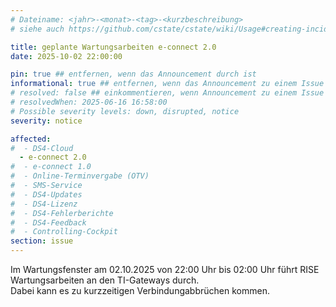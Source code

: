 ```yaml
---
# Dateiname: <jahr>-<monat>-<tag>-<kurzbeschreibung>
# siehe auch https://github.com/cstate/cstate/wiki/Usage#creating-incidents-method-1

title: geplante Wartungsarbeiten e-connect 2.0
date: 2025-10-02 22:00:00

pin: true ## entfernen, wenn das Announcement durch ist
informational: true ## entfernen, wenn das Announcement zu einem Issue umgestellt werden soll
# resolved: false ## einkommentieren, wenn Announcement zu einem Issue umgestellt werden soll
# resolvedWhen: 2025-06-16 16:58:00
# Possible severity levels: down, disrupted, notice
severity: notice

affected:
#  - DS4-Cloud
  - e-connect 2.0
#  - e-connect 1.0
#  - Online-Terminvergabe (OTV)
#  - SMS-Service
#  - DS4-Updates
#  - DS4-Lizenz
#  - DS4-Fehlerberichte
#  - DS4-Feedback
#  - Controlling-Cockpit
section: issue
---
```


Im Wartungsfenster am 02.10.2025 von 22:00 Uhr bis 02:00 Uhr führt RISE Wartungsarbeiten an den TI-Gateways durch.  
Dabei kann es zu kurzzeitigen Verbindungabbrüchen kommen.